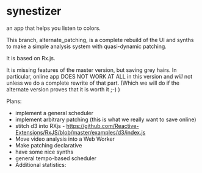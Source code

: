 synestizer
==========

an app that helps you listen to colors.

This branch, alternate_patching, is a complete rebuild of the UI and synths
to make a simple analysis system with quasi-dynamic patching.

It is based on Rx.js.

It is missing  features of the master version, but saving grey hairs.
In particular, online app DOES NOT WORK AT ALL in this version and
*will* not unless we do a complete rewrite of that part.
(Which we will do if the alternate version proves that it is worth it ;-) )

Plans:

* implement a general scheduler
* implement arbitrary patching (this is what we really want to save online)
* stitch d3 into RXjs - https://github.com/Reactive-Extensions/RxJS/blob/master/examples/d3/index.js
* Move video analysis into a Web Worker
* Make patching declarative
* have some nice synths
* general tempo-based scheduler
* Additional statistics: